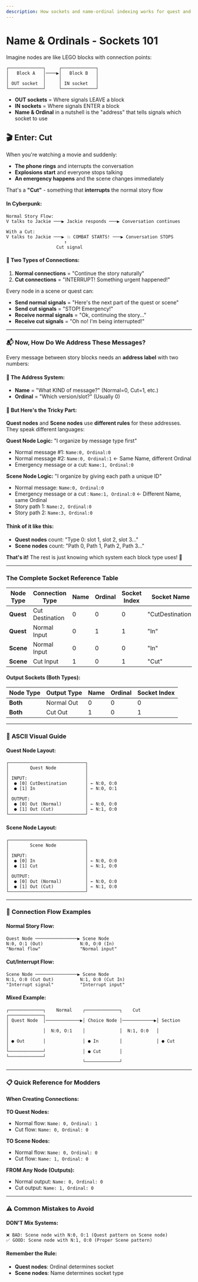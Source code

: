 ```yaml
---
description: How sockets and name-ordinal indexing works for quest and scene nodes
---
```


# Name & Ordinals - Sockets 101

Imagine nodes are like LEGO blocks with connection points:

```
┌─────────────┐     ┌─────────────┐
│   Block A   │────▶│   Block B   │
│             │     │             │
│ OUT socket  │     │ IN socket   │
└─────────────┘     └─────────────┘
```

* **OUT sockets** = Where signals LEAVE a block
* **IN sockets** = Where signals ENTER a block
* **Name & Ordinal** in a nutshell is the "address" that tells signals which socket to use



## :clapper: Enter: Cut

When you're watching a movie and suddenly:

* **The phone rings** and interrupts the conversation
* **Explosions start** and everyone stops talking
* **An emergency happens** and the scene changes immediately

That's a **"Cut"** - something that **interrupts** the normal story flow

#### **In Cyberpunk:**

```
Normal Story Flow:
V talks to Jackie ───▶ Jackie responds ───▶ Conversation continues

With a Cut:
V talks to Jackie ───▶ 💥 COMBAT STARTS! ───▶ Conversation STOPS
                      ↑
                   Cut signal
```

#### **🔄 Two Types of Connections:**

1. **Normal connections** = "Continue the story naturally"
2. **Cut connections** = "INTERRUPT! Something urgent happened!"

Every node in a scene or quest can:

* **Send normal signals** = "Here's the next part of the quest or scene"
* **Send cut signals** = "STOP! Emergency!"
* **Receive normal signals** = "Ok, continuing the story..."
* **Receive cut signals** = "Oh no! I'm being interrupted!"

***

### 📬 **Now, How Do We Address These Messages?**

Every message between story blocks needs an **address label** with two numbers:

#### **📝 The Address System:**

* **Name** = "What KIND of message?" (Normal=0, Cut=1, etc.)
* **Ordinal** = "Which version/slot?" (Usually 0)

#### **🤔 But Here's the Tricky Part:**

**Quest nodes** and **Scene nodes** use **different rules** for these addresses. They speak different languages:

**Quest Node Logic:** "I organize by message type first"

* Normal message #1: `Name:0, Ordinal:0`
* Normal message #2: `Name:0, Ordinal:1` ← Same Name, different Ordinal
* Emergency message or a cut: `Name:1, Ordinal:0`

**Scene Node Logic:** "I organize by giving each path a unique ID"

* Normal message: `Name:0, Ordinal:0`
* Emergency message or a cut : `Name:1, Ordinal:0` ← Different Name, same Ordinal
* Story path 1: `Name:2, Ordinal:0`
* Story path 2: `Name:3, Ordinal:0`

#### **Think of it like this:**

* **Quest nodes** count: "Type 0: slot 1, slot 2, slot 3..."
* **Scene nodes** count: "Path 0, Path 1, Path 2, Path 3..."

**That's it!** The rest is just knowing which system each block type uses! 🎯

***

### &#x20;**The Complete Socket Reference Table**

| Node Type | Connection Type | Name | Ordinal | Socket Index | Socket Name      |
| --------- | --------------- | ---- | ------- | ------------ | ---------------- |
| **Quest** | Cut Destination | 0    | 0       | 0            | "CutDestination" |
| **Quest** | Normal Input    | 0    | 1       | 1            | "In"             |
| **Scene** | Normal Input    | 0    | 0       | 0            | "In"             |
| **Scene** | Cut Input       | 1    | 0       | 1            | "Cut"            |

#### **Output Sockets (Both Types):**

| Node Type | Output Type | Name | Ordinal | Socket Index |
| --------- | ----------- | ---- | ------- | ------------ |
| **Both**  | Normal Out  | 0    | 0       | 0            |
| **Both**  | Cut Out     | 1    | 0       | 1            |

***

### 🎨 **ASCII Visual Guide**

#### **Quest Node Layout:**

```
┌─────────────────────────────┐
│        Quest Node           │
│                             │
│ INPUT:                      │
│  ● [0] CutDestination       │ ← N:0, O:0
│  ● [1] In                   │ ← N:0, O:1
│                             │
│ OUTPUT:                     │
│  ● [0] Out (Normal)         │ ← N:0, O:0
│  ● [1] Out (Cut)            │ ← N:1, O:0
└─────────────────────────────┘
```

#### **Scene Node Layout:**

```
┌─────────────────────────────┐
│        Scene Node           │
│                             │
│ INPUT:                      │
│  ● [0] In                   │ ← N:0, O:0
│  ● [1] Cut                  │ ← N:1, O:0
│                             │
│ OUTPUT:                     │
│  ● [0] Out (Normal)         │ ← N:0, O:0
│  ● [1] Out (Cut)            │ ← N:1, O:0
└─────────────────────────────┘
```

***

### 🔗 **Connection Flow Examples**

#### **Normal Story Flow:**

```
Quest Node ────────────────▶ Scene Node
N:0, O:1 (Out)              N:0, O:0 (In)
"Normal flow"               "Normal input"
```

#### **Cut/Interrupt Flow:**

```
Scene Node ────────────────▶ Scene Node
N:1, O:0 (Cut Out)          N:1, O:0 (Cut In)
"Interrupt signal"          "Interrupt input"
```

#### **Mixed Example:**

```
┌─────────────┐    Normal    ┌─────────────┐    Cut      ┌─────────────┐
│ Quest Node  │─────────────▶│ Choice Node │────────────▶│ Section     │
│             │  N:0, O:1    │             │  N:1, O:0   │             │
│ ● Out       │              │ ● In        │             │ ● Cut       │
└─────────────┘              │ ● Cut       │             └─────────────┘
                             └─────────────┘
```

***

### 📋 **Quick Reference for Modders**

#### **When Creating Connections:**

**TO Quest Nodes:**

* Normal flow: `Name: 0, Ordinal: 1`
* Cut flow: `Name: 0, Ordinal: 0`

**TO Scene Nodes:**

* Normal flow: `Name: 0, Ordinal: 0`
* Cut flow: `Name: 1, Ordinal: 0`

**FROM Any Node (Outputs):**

* Normal output: `Name: 0, Ordinal: 0`
* Cut output: `Name: 1, Ordinal: 0`

***

### ⚠ **Common Mistakes to Avoid**

#### **DON'T Mix Systems:**

```
❌ BAD: Scene node with N:0, O:1 (Quest pattern on Scene node)
✅ GOOD: Scene node with N:1, O:0 (Proper Scene pattern)
```

#### **Remember the Rule:**

* **Quest nodes**: Ordinal determines socket
* **Scene nodes**: Name determines socket type
